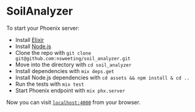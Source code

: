 # SoilAnalyzer

To start your Phoenix server:

  * Install [Elixir](https://elixir-lang.org/install.html)
  * Install [Node.js](https://nodejs.org/en/download/)
  * Clone the repo with `git clone git@github.com:nsweeting/soil_analyzer.git`
  * Move into the directory with `cd soil_analyzer`
  * Install dependencies with `mix deps.get`
  * Install Node.js dependencies with `cd assets && npm install & cd ..`
  * Run the tests with `mix test`
  * Start Phoenix endpoint with `mix phx.server`

Now you can visit [`localhost:4000`](http://localhost:4000) from your browser.
